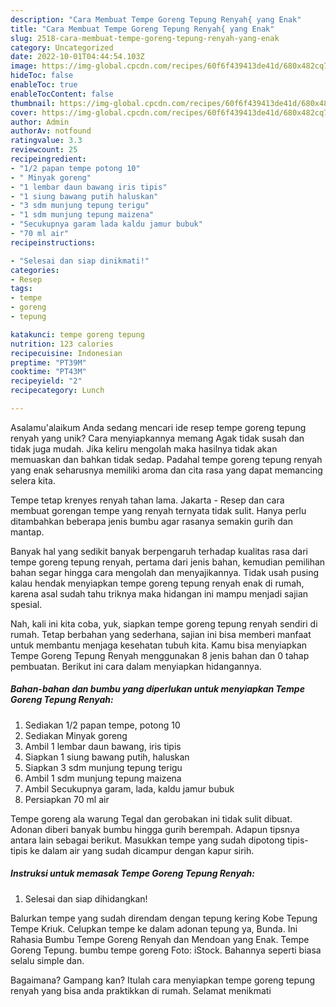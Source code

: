 ```yaml
---
description: "Cara Membuat Tempe Goreng Tepung Renyah{ yang Enak"
title: "Cara Membuat Tempe Goreng Tepung Renyah{ yang Enak"
slug: 2518-cara-membuat-tempe-goreng-tepung-renyah-yang-enak
category: Uncategorized
date: 2022-10-01T04:44:54.103Z
image: https://img-global.cpcdn.com/recipes/60f6f439413de41d/680x482cq70/tempe-goreng-tepung-renyah-foto-resep-utama.jpg
hideToc: false
enableToc: true
enableTocContent: false
thumbnail: https://img-global.cpcdn.com/recipes/60f6f439413de41d/680x482cq70/tempe-goreng-tepung-renyah-foto-resep-utama.jpg
cover: https://img-global.cpcdn.com/recipes/60f6f439413de41d/680x482cq70/tempe-goreng-tepung-renyah-foto-resep-utama.jpg
author: Admin
authorAv: notfound
ratingvalue: 3.3
reviewcount: 25
recipeingredient:
- "1/2 papan tempe potong 10"
- " Minyak goreng"
- "1 lembar daun bawang iris tipis"
- "1 siung bawang putih haluskan"
- "3 sdm munjung tepung terigu"
- "1 sdm munjung tepung maizena"
- "Secukupnya garam lada kaldu jamur bubuk"
- "70 ml air"
recipeinstructions:

- "Selesai dan siap dinikmati!"
categories:
- Resep
tags:
- tempe
- goreng
- tepung

katakunci: tempe goreng tepung 
nutrition: 123 calories
recipecuisine: Indonesian
preptime: "PT39M"
cooktime: "PT43M"
recipeyield: "2"
recipecategory: Lunch

---
```



Asalamu'alaikum Anda sedang mencari ide resep tempe goreng tepung renyah yang unik? Cara menyiapkannya memang Agak tidak susah dan tidak juga mudah. Jika keliru mengolah maka hasilnya tidak akan memuaskan dan bahkan tidak sedap. Padahal tempe goreng tepung renyah yang enak seharusnya memiliki aroma dan cita rasa yang dapat memancing selera kita.


Tempe tetap krenyes renyah tahan lama. Jakarta - Resep dan cara membuat gorengan tempe yang renyah ternyata tidak sulit. Hanya perlu ditambahkan beberapa jenis bumbu agar rasanya semakin gurih dan mantap.

Banyak hal yang sedikit banyak berpengaruh terhadap kualitas rasa dari tempe goreng tepung renyah, pertama dari jenis bahan, kemudian pemilihan bahan segar hingga cara mengolah dan menyajikannya. Tidak usah pusing kalau hendak menyiapkan tempe goreng tepung renyah enak di rumah, karena asal sudah tahu triknya maka hidangan ini mampu menjadi sajian spesial.


Nah, kali ini kita coba, yuk, siapkan tempe goreng tepung renyah sendiri di rumah. Tetap berbahan yang sederhana, sajian ini bisa memberi manfaat untuk membantu menjaga kesehatan tubuh kita. Kamu bisa menyiapkan Tempe Goreng Tepung Renyah menggunakan 8 jenis bahan dan 0 tahap pembuatan. Berikut ini cara dalam menyiapkan hidangannya.

<!--inarticleads1-->

##### Bahan-bahan dan bumbu yang diperlukan untuk menyiapkan Tempe Goreng Tepung Renyah:

1. Sediakan 1/2 papan tempe, potong 10
1. Sediakan  Minyak goreng
1. Ambil 1 lembar daun bawang, iris tipis
1. Siapkan 1 siung bawang putih, haluskan
1. Siapkan 3 sdm munjung tepung terigu
1. Ambil 1 sdm munjung tepung maizena
1. Ambil Secukupnya garam, lada, kaldu jamur bubuk
1. Persiapkan 70 ml air


Tempe goreng ala warung Tegal dan gerobakan ini tidak sulit dibuat. Adonan diberi banyak bumbu hingga gurih berempah. Adapun tipsnya antara lain sebagai berikut. Masukkan tempe yang sudah dipotong tipis-tipis ke dalam air yang sudah dicampur dengan kapur sirih. 

<!--inarticleads2-->

##### Instruksi untuk memasak Tempe Goreng Tepung Renyah:


1. Selesai dan siap dihidangkan!

Balurkan tempe yang sudah direndam dengan tepung kering Kobe Tepung Tempe Kriuk. Celupkan tempe ke dalam adonan tepung ya, Bunda. Ini Rahasia Bumbu Tempe Goreng Renyah dan Mendoan yang Enak. Tempe Goreng Tepung. bumbu tempe goreng Foto: iStock. Bahannya seperti biasa selalu simple dan. 

Bagaimana? Gampang kan? Itulah cara menyiapkan tempe goreng tepung renyah yang bisa anda praktikkan di rumah. Selamat menikmati
